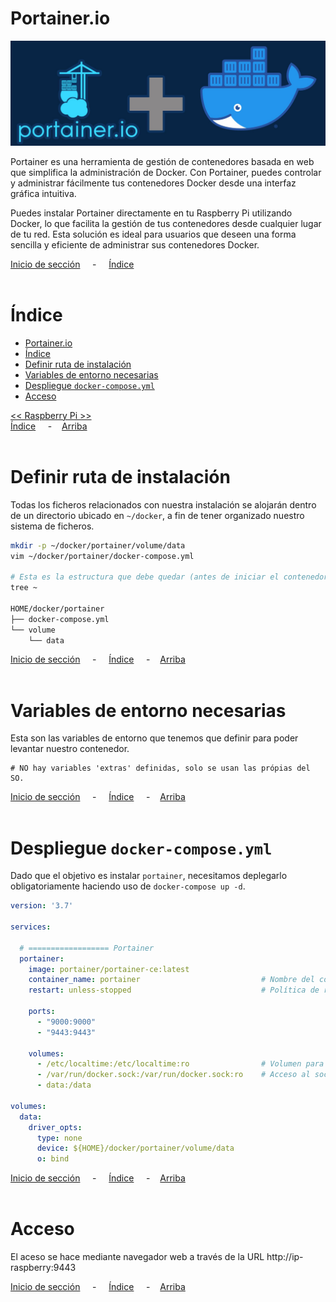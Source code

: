 # Portainer.io

![Header](../../img/ima-raspberrypi-servicios-portainer-header-01.png)

Portainer es una herramienta de gestión de contenedores basada en web que simplifica la administración de Docker. Con Portainer, puedes controlar y administrar fácilmente tus contenedores Docker desde una interfaz gráfica intuitiva.

Puedes instalar Portainer directamente en tu Raspberry Pi utilizando Docker, lo que facilita la gestión de tus contenedores desde cualquier lugar de tu red. Esta solución es ideal para usuarios que deseen una forma sencilla y eficiente de administrar sus contenedores Docker.


[Inicio de sección](#portainerio) &nbsp; &nbsp; - &nbsp; &nbsp; [Índice](#índice)
<br><br>

# Índice
- [Portainer.io](#portainerio)
- [Índice](#índice)
- [Definir ruta de instalación](#definir-ruta-de-instalación)
- [Variables de entorno necesarias](#variables-de-entorno-necesarias)
- [Despliegue `docker-compose.yml`](#despliegue-pihole-docker-composeyml)
- [Acceso](#acceso)

[<< Raspberry Pi >>](../raspberrypi.md)<br>
[Índice](#índice) &nbsp; &nbsp; - &nbsp; &nbsp;[Arriba](#portainerio)
<br><br>

# Definir ruta de instalación
Todas los ficheros relacionados con nuestra instalación se alojarán dentro de un directorio ubicado en `~/docker`, a fin de tener organizado nuestro sistema de ficheros.

```bash
mkdir -p ~/docker/portainer/volume/data
vim ~/docker/portainer/docker-compose.yml

# Esta es la estructura que debe quedar (antes de iniciar el contenedor)
tree ~

HOME/docker/portainer
├── docker-compose.yml
└── volume
    └── data
```


[Inicio de sección](#definir-ruta-de-instalación) &nbsp; &nbsp; - &nbsp; &nbsp; [Índice](#índice) &nbsp; &nbsp; - &nbsp; &nbsp;[Arriba](#portainerio)
<br><br>

# Variables de entorno necesarias
Esta son las variables de entorno que tenemos que definir para poder levantar nuestro contenedor.

```.env
# NO hay variables 'extras' definidas, solo se usan las própias del SO.
```

[Inicio de sección](#variables-de-entorno-necesarias) &nbsp; &nbsp; - &nbsp; &nbsp; [Índice](#índice) &nbsp; &nbsp; - &nbsp; &nbsp;[Arriba](#portainerio)
<br><br>

# Despliegue `docker-compose.yml`
Dado que el objetivo es instalar `portainer`, necesitamos deplegarlo obligatoriamente haciendo uso de `docker-compose up -d`.

```yaml
version: '3.7'

services:

  # ================== Portainer
  portainer:
    image: portainer/portainer-ce:latest
    container_name: portainer                           # Nombre del contenedor
    restart: unless-stopped                             # Política de reinicio del contenedor
    
    ports:
      - "9000:9000"
      - "9443:9443"
    
    volumes:
      - /etc/localtime:/etc/localtime:ro                # Volumen para sincronizar la zona horaria
      - /var/run/docker.sock:/var/run/docker.sock:ro    # Acceso al socket de Docker
      - data:/data

volumes:
  data:
    driver_opts:
      type: none
      device: ${HOME}/docker/portainer/volume/data
      o: bind

```

[Inicio de sección](#despliegue-pihole-docker-composeyml) &nbsp; &nbsp; - &nbsp; &nbsp; [Índice](#índice) &nbsp; &nbsp; - &nbsp; &nbsp;[Arriba](#portainerio)
<br><br>

# Acceso
El aceso se hace mediante navegador web a través de la URL http://ip-raspberry:9443

[Inicio de sección](#acceso) &nbsp; &nbsp; - &nbsp; &nbsp; [Índice](#índice) &nbsp; &nbsp; - &nbsp; &nbsp;[Arriba](#portainerio)
<br><br>